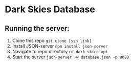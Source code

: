 # Dark Skies Database

## Running the server:
1. Clone this repo
   ```git clone [ssh link]```
2. Install JSON-server
   ```npm install json-server```
3. Navigate to repo directory
   ```cd dark-skies-api```
4. Start the server
   ```json-server -w database.json -p 8088```
